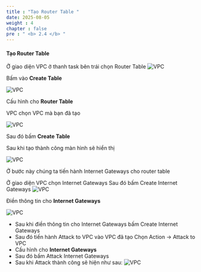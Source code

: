 ```yaml
---
title : "Tạo Router Table "
date: 2025-08-05
weight : 4 
chapter : false
pre : " <b> 2.4 </b> "
---
```



#### Tạo Router Table
Ở giao diện VPC ở thanh task bên trái chọn Router Table
![VPC](/000058-SessionManager/images/2.prerequisite/018-vpc.png)

Bấm vào **Create Table**

![VPC](/000058-SessionManager/images/2.prerequisite/019-vpc.png)

Cấu hình cho **Router Table**

VPC chọn VPC mà bạn đã tạo

![VPC](/000058-SessionManager/images/2.prerequisite/020-vpc.png)

Sau đó bấm **Create Table**

Sau khi tạo thành công màn hình sẽ hiển thị

![VPC](/000058-SessionManager/images/2.prerequisite/021-vpc.png)


Ở bước này chúng ta tiến hành Internet Gateways cho router table

Ở giao diện VPC chọn Internet Gateways Sau đó bấm Create Internet Gateways
![VPC](/000058-SessionManager/images/2.prerequisite/022-vpc.png)

Điền thông tin cho **Internet Gateways**


![VPC](/000058-SessionManager/images/2.prerequisite/023-vpc.png)

- Sau khi điền thông tin cho Internet Gateways bấm Create Internet Gateways
- Sau đó tiến hành Attack to VPC vào VPC đã tạo Chọn Action -> Attack to VPC
- Cấu hình cho **Internet Gateways**
- Sau đó bấm Attack Internet Gateways
- Sau khi Attack thành công sẽ hiện như sau:
![VPC](/000058-SessionManager/images/2.prerequisite/024-vpc.png)